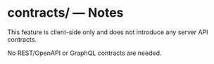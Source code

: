 # contracts/ — Notes

This feature is client-side only and does not introduce any server API contracts.

No REST/OpenAPI or GraphQL contracts are needed.
